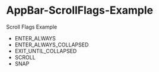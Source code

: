 # AppBar-ScrollFlags-Example

Scroll Flags Example
* ENTER_ALWAYS
* ENTER_ALWAYS_COLLAPSED
* EXIT_UNTIL_COLLAPSED
* SCROLL
* SNAP

